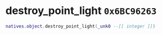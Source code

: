 # destroy_point_light `0x6BC96263`

```lua
natives.object.destroy_point_light(_unk0 --[[ integer ]])
```
